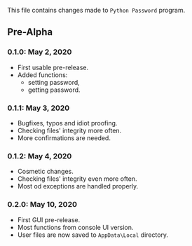 This file contains changes made to `Python Password` program.

## Pre-Alpha

### 0.1.0: May 2, 2020

- First usable pre-release.
- Added functions:
  - setting password,
  - getting password.

### 0.1.1: May 3, 2020

- Bugfixes, typos and idiot proofing.
- Checking files' integrity more often.
- More confirmations are needed.

### 0.1.2: May 4, 2020

- Cosmetic changes.
- Checking files' integrity even more often.
- Most od exceptions are handled properly.

### 0.2.0: May 10, 2020

- First GUI pre-release.
- Most functions from console UI version.
- User files are now saved to `AppData\Local` directory.

